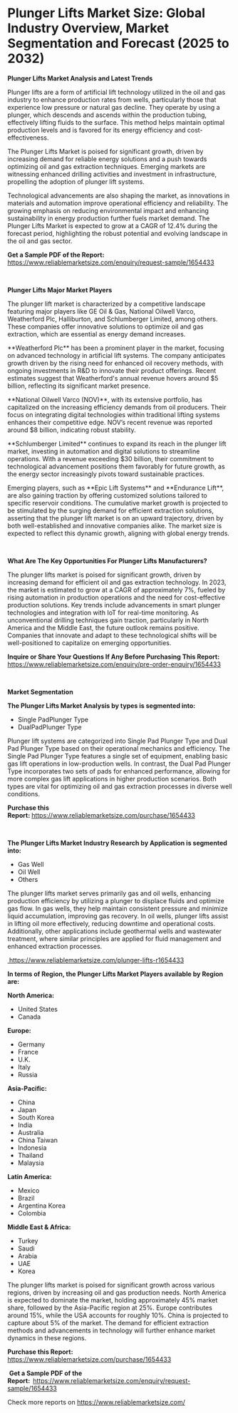 <p><h1>Plunger Lifts Market Size: Global Industry Overview, Market Segmentation and Forecast (2025 to 2032)</h1></p><p><strong>Plunger Lifts Market Analysis and Latest Trends</strong></p>
<p><p>Plunger lifts are a form of artificial lift technology utilized in the oil and gas industry to enhance production rates from wells, particularly those that experience low pressure or natural gas decline. They operate by using a plunger, which descends and ascends within the production tubing, effectively lifting fluids to the surface. This method helps maintain optimal production levels and is favored for its energy efficiency and cost-effectiveness.</p><p>The Plunger Lifts Market is poised for significant growth, driven by increasing demand for reliable energy solutions and a push towards optimizing oil and gas extraction techniques. Emerging markets are witnessing enhanced drilling activities and investment in infrastructure, propelling the adoption of plunger lift systems. </p><p>Technological advancements are also shaping the market, as innovations in materials and automation improve operational efficiency and reliability. The growing emphasis on reducing environmental impact and enhancing sustainability in energy production further fuels market demand. The Plunger Lifts Market is expected to grow at a CAGR of 12.4% during the forecast period, highlighting the robust potential and evolving landscape in the oil and gas sector.</p></p>
<p><strong>Get a Sample PDF of the Report:&nbsp;</strong> <a href="https://www.reliablemarketsize.com/enquiry/request-sample/1654433?utm_campaign=3248&utm_medium=2&utm_source=Github&utm_content=ia&utm_term=11042025&utm_id=plunger-lifts">https://www.reliablemarketsize.com/enquiry/request-sample/1654433</a></p>
<p>&nbsp;</p>
<p><strong>Plunger Lifts Major Market Players</strong></p>
<p><p>The plunger lift market is characterized by a competitive landscape featuring major players like GE Oil & Gas, National Oilwell Varco, Weatherford Plc, Halliburton, and Schlumberger Limited, among others. These companies offer innovative solutions to optimize oil and gas extraction, which are essential as energy demand increases.</p><p>**Weatherford Plc** has been a prominent player in the market, focusing on advanced technology in artificial lift systems. The company anticipates growth driven by the rising need for enhanced oil recovery methods, with ongoing investments in R&D to innovate their product offerings. Recent estimates suggest that Weatherford's annual revenue hovers around $5 billion, reflecting its significant market presence.</p><p>**National Oilwell Varco (NOV)**, with its extensive portfolio, has capitalized on the increasing efficiency demands from oil producers. Their focus on integrating digital technologies within traditional lifting systems enhances their competitive edge. NOV’s recent revenue was reported around $8 billion, indicating robust stability.</p><p>**Schlumberger Limited** continues to expand its reach in the plunger lift market, investing in automation and digital solutions to streamline operations. With a revenue exceeding $30 billion, their commitment to technological advancement positions them favorably for future growth, as the energy sector increasingly pivots toward sustainable practices.</p><p>Emerging players, such as **Epic Lift Systems** and **Endurance Lift**, are also gaining traction by offering customized solutions tailored to specific reservoir conditions. The cumulative market growth is projected to be stimulated by the surging demand for efficient extraction solutions, asserting that the plunger lift market is on an upward trajectory, driven by both well-established and innovative companies alike. The market size is expected to reflect this dynamic growth, aligning with global energy trends.</p></p>
<p>&nbsp;</p>
<p><strong>What Are The Key Opportunities For Plunger Lifts Manufacturers?</strong></p>
<p><p>The plunger lifts market is poised for significant growth, driven by increasing demand for efficient oil and gas extraction technology. In 2023, the market is estimated to grow at a CAGR of approximately 7%, fueled by rising automation in production operations and the need for cost-effective production solutions. Key trends include advancements in smart plunger technologies and integration with IoT for real-time monitoring. As unconventional drilling techniques gain traction, particularly in North America and the Middle East, the future outlook remains positive. Companies that innovate and adapt to these technological shifts will be well-positioned to capitalize on emerging opportunities.</p></p>
<p><strong>Inquire or Share Your Questions If Any Before Purchasing This Report:</strong> <a href="https://www.reliablemarketsize.com/enquiry/pre-order-enquiry/1654433?utm_campaign=3248&utm_medium=2&utm_source=Github&utm_content=ia&utm_term=11042025&utm_id=plunger-lifts">https://www.reliablemarketsize.com/enquiry/pre-order-enquiry/1654433</a></p>
<p>&nbsp;</p>
<p><strong>Market Segmentation</strong></p>
<p><strong>The Plunger Lifts Market Analysis by types is segmented into:</strong></p>
<p><ul><li>Single PadPlunger Type</li><li>DualPadPlunger Type</li></ul></p>
<p><p>Plunger lift systems are categorized into Single Pad Plunger Type and Dual Pad Plunger Type based on their operational mechanics and efficiency. The Single Pad Plunger Type features a single set of equipment, enabling basic gas lift operations in low-production wells. In contrast, the Dual Pad Plunger Type incorporates two sets of pads for enhanced performance, allowing for more complex gas lift applications in higher production scenarios. Both types are vital for optimizing oil and gas extraction processes in diverse well conditions.</p></p>
<p><strong>Purchase this Report:&nbsp;</strong><a href="https://www.reliablemarketsize.com/purchase/1654433?utm_campaign=3248&utm_medium=2&utm_source=Github&utm_content=ia&utm_term=11042025&utm_id=plunger-lifts">https://www.reliablemarketsize.com/purchase/1654433</a></p>
<p>&nbsp;</p>
<p><strong>The Plunger Lifts Market Industry Research by Application is segmented into:</strong></p>
<p><ul><li>Gas Well</li><li>Oil Well</li><li>Others</li></ul></p>
<p><p>The plunger lifts market serves primarily gas and oil wells, enhancing production efficiency by utilizing a plunger to displace fluids and optimize gas flow. In gas wells, they help maintain consistent pressure and minimize liquid accumulation, improving gas recovery. In oil wells, plunger lifts assist in lifting oil more effectively, reducing downtime and operational costs. Additionally, other applications include geothermal wells and wastewater treatment, where similar principles are applied for fluid management and enhanced extraction processes.</p></p>
<p><a href="https://www.reliablemarketsize.com/plunger-lifts-r1654433?utm_campaign=3248&utm_medium=2&utm_source=Github&utm_content=ia&utm_term=11042025&utm_id=plunger-lifts">&nbsp;https://www.reliablemarketsize.com/plunger-lifts-r1654433</a></p>
<p><strong>In terms of Region, the Plunger Lifts Market Players available by Region are:</strong></p>
<p>
    <p> <strong> North America: </strong>
        <ul>
            <li>United States</li>
            <li>Canada</li>
        </ul>
        </p> 
    <p> <strong> Europe: </strong>
        <ul>
            <li>Germany</li>
            <li>France</li>
            <li>U.K.</li>
            <li>Italy</li>
            <li>Russia</li>
        </ul>
        </p> 
    <p> <strong> Asia-Pacific: </strong>
        <ul>
            <li>China</li>
            <li>Japan</li>
            <li>South Korea</li>
            <li>India</li>
            <li>Australia</li>
            <li>China Taiwan</li>
            <li>Indonesia</li>
            <li>Thailand</li>
            <li>Malaysia</li>
        </ul>
        </p> 
    <p> <strong> Latin America: </strong>
        <ul>
            <li>Mexico</li>
            <li>Brazil</li>
            <li>Argentina Korea</li>
            <li>Colombia</li>
        </ul>
        </p> 
    <p> <strong> Middle East & Africa: </strong>
        <ul>
            <li>Turkey</li>
            <li>Saudi</li>
            <li>Arabia</li>
            <li>UAE</li>
            <li>Korea</li>
        </ul>
    </p>
    </p>
<p><p>The plunger lifts market is poised for significant growth across various regions, driven by increasing oil and gas production needs. North America is expected to dominate the market, holding approximately 45% market share, followed by the Asia-Pacific region at 25%. Europe contributes around 15%, while the USA accounts for roughly 10%. China is projected to capture about 5% of the market. The demand for efficient extraction methods and advancements in technology will further enhance market dynamics in these regions.</p></p>
<p><strong>Purchase this Report: </strong><a href="https://www.reliablemarketsize.com/purchase/1654433?utm_campaign=3248&utm_medium=2&utm_source=Github&utm_content=ia&utm_term=11042025&utm_id=plunger-lifts">https://www.reliablemarketsize.com/purchase/1654433</a></p>
<p>&nbsp;<strong>Get a Sample PDF of the Report:&nbsp;&nbsp;</strong><a href="https://www.reliablemarketsize.com/enquiry/request-sample/1654433?utm_campaign=3248&utm_medium=2&utm_source=Github&utm_content=ia&utm_term=11042025&utm_id=plunger-lifts">https://www.reliablemarketsize.com/enquiry/request-sample/1654433</a></p>
<p><strong></strong></p>
<p>Check more reports on <a href="https://www.reliablemarketsize.com/?utm_campaign=3248&utm_medium=2&utm_source=Github&utm_content=ia&utm_term=11042025&utm_id=plunger-lifts">https://www.reliablemarketsize.com/</a></p>